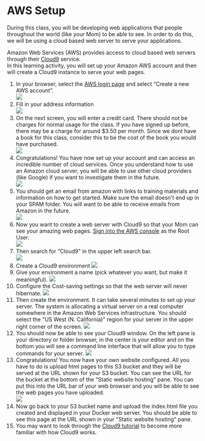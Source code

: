 # AWS Setup
During this class, you will be developing web applications that people throughout the world (like your Mom) to be able to see.  In order to do this, we will be using a cloud based web server to serve your applications.  

Amazon Web Services (AWS) provides access to cloud based web servers through their [Cloud9](https://aws.amazon.com/cloud9/) service.  
In this learning activity, you will set up your Amazon AWS account and then will create a Cloud9 instance to serve your web pages.  

1. In your browser, select the [AWS login page](https://portal.aws.amazon.com/gp/aws/developer/registration/) and select “Create a new AWS account”.  
![](images/login.png)  
2. Fill in your address information  
![](images/signup.png)  
3. On the next screen, you will enter a credit card.  There should not be charges for normal usage for the class.  If you have signed up before, there may be a charge for around $3.50 per month.  Since we dont have a book for this class, consider this to be the cost of the book you would have purchased.  
![](images/free.png)  
4. Congratulations!  You have now set up your account and can access an incredible number of cloud services.  Once you understand how to use an Amazon cloud server, you will be able to use other cloud providers (like Google) if you want to investigate them in the future.  
![](images/congrats.png)  
5. You should get an email from amazon with links to training materials and information on how to get started.  Make sure the email doesn't end up in your SPAM folder.  You will want to be able to receive emails from Amazon in the future.  
![](images/email.png)  
6. Now you want to create a web server with Cloud9 so that your Mom can see your amazing web pages. [Sign into the AWS console](https://signin.aws.amazon.com/) as the Root User.  
![](images/root.png)  
7. Then search for "Cloud9" in the upper left search bar.  
![](images/cloud9.png)  
8. Create a Cloud9 environment
![](images/createnv.png)
9. Give your environment a name (pick whatever you want, but make it meaningful).
![](images/nameenv.png)
10. Configure the Cost-saving settings so that the web server will never hibernate.
![](images/configsettings.png)
11. Then create the environment.  It can take several minutes to set up your server.  The system is allocating a virtual server on a real computer somewhere in the Amazon Web Services infrastructure.  You should select the "US West (N. California)" region for your server in the upper right corner of the screen.
![](images/docreate.png)
12. You should now be able to see your Cloud9 window.  On the left pane is your directory or folder browser, in the center is your editor and on the bottom you will see a command line interface that will allow you to type commands for your server.
![](images/cloud9screen.png)
13. Congratulations! You now have your own website configured.  All you have to do is upload html pages to this S3 bucket and they will be served at the URL shown for your S3 bucket.  You can see the URL for the bucket at the bottom of the "Static website hosting" pane.  You can put this into the URL bar of your web browser and you will be able to see the web pages you have uploaded.  
![](images/url.png)  
14. Now go back to your S3 bucket name and upload the index.html file you created and displayed in your Docker web server.  You should be able to see this page at the URL shown in your "Static website hosting" pane.  
16. You may want to look through the [Cloud9 tutorial](https://docs.aws.amazon.com/cloud9/latest/user-guide/tutorial.html) to become more familiar with how Cloud9 works.
